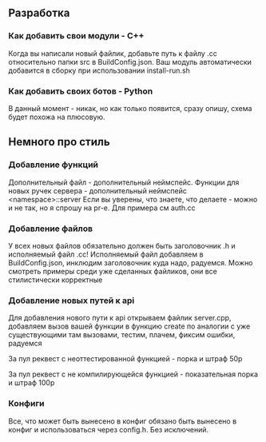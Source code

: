 ## Разработка

### Как добавить свои модули - С++

Когда вы написали новый файлик, добавьте путь к файлу .cc относительно папки src в BuildConfig.json. Ваш модуль автоматически добавится в сборку при использовании install-run.sh

### Как добавить своих ботов - Python

В данный момент - никак, но как только появится, сразу опишу, схема будет похожа на плюсовую.

## Немного про стиль

### Добавление функций

Дополнительный файл - дополнительный неймспейс. Функции для новых ручек сервера - дополнительный неймспейс \<namespace\>::server Если вы уверены, что знаете, что делаете - можно и не так, но я спрошу на pr-е. Для примера см auth.cc

### Добавление файлов 

У всех новых файлов обязательно должен быть заголовочник .h и исполняемый файл .cc! Исполняемый файл добавляем в BuildConfig.json, инклюдим заголовочник куда надо, радуемся. Можно смотреть примеры среди уже сделанных файликов, они все стилистически корректные

### Добавление новых путей к api

Для добавления нового пути к api открываем файлик server.cpp, добавляем вызов вашей функции в функцию create по аналогии с уже существующими там вызовами, тестим, плачем, фиксим ошибки, радуемся

За пул реквест с неоттестированной функцией - порка и штраф 50р

За пул реквест с не компилирующейся функцией - показательная порка и штраф 100р

### Конфиги

Все, что может быть вынесено в конфиг обязано быть вынесено в конфиг и использоваться через config.h. Без исключений.
